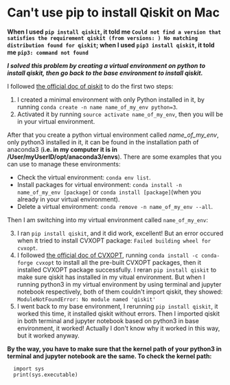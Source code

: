 # Can't use pip to install Qiskit on Mac

**When I used `pip install qiskit`, it told me `Could not find a version that satisfies the requirement qiskit (from versions: ) No matching distribution found for qiskit`; when I used `pip3 install qiskit`, it told me `pip3: command not found`**

***I solved this problem by creating a virtual environment on python to install qiskit, then go back to the base environment to install qiskit.***

   I followed [the official doc of qiskit](https://github.com/Qiskit/qiskit/blob/master/docs/install.rst) to do the first two steps:   

  1. I created a minimal environment with only Python installed in it, by running `conda create -n name name_of_my_env python=3`.
  2. Activated it by running `source activate name_of_my_env`, then you will be in your virtual environment.
   
   After that you create a python virtual environment called *name_of_my_env*, only python3 installed in it, it can be found in the installation path of anaconda3 (**i.e. in my computer it is in /User/myUserID/opt/anaconda3/envs**). There are some examples that you can use to manage these environments:
   
  - Check the virtual environment: `conda env list`.
  - Install packages for virtual environment: `conda install -n name_of_my_env [package]` or `conda install [package]`(when you already in your virtual environment).
  - Delete a virtual environment: `conda remove -n name_of_my_env --all`.
  
   Then I am switching into my virtual environment called `name_of_my_env`:
   
  3. I ran `pip install qiskit`, and it did work, excellent! But an error occured when it tried to install CVXOPT package: `Failed building wheel for cvxopt`.
  4. I followed [the official doc of CVXOPT](https://cvxopt.org/install/), running `conda install -c conda-forge cvxopt` to install all the pre-built CVXOPT packages, then it installed CVXOPT package successfully. I reran `pip install qiskit` to make sure qiskit has installed in my vitual environment. But when I running python3 in my virtual environment by using terminal and jupyter notebook respectively, both of them couldn't import qiskit, they showed: `ModuleNotFoundError: No module named 'qiskit'`
  5. I went back to my base environment, I rerunning `pip install qiskit`, it worked this time, it installed qiskit without errors. Then I imported qiskit in both terminal and jupyter notebook based on python3 in base environment, it worked! Actually I don't know why it worked in this way, but it worked anyway.
  
**By the way, you have to make sure that the kernel path of your python3 in terminal and jupyter notebook are the same.
To check the kernel path:**

```
  import sys
  print(sys.executable)
```
